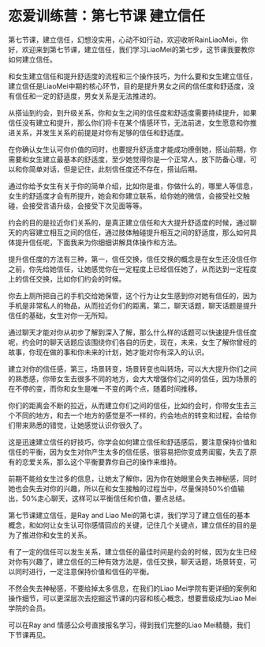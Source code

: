 # 恋爱训练营：第七节课 建立信任

第七节课，建立信任，幻想没实用，心动不如行动，欢迎收听RainLiaoMei，你好，欢迎来到第七节课，建立信任，我们学习LiaoMei的第七步，这节课我要教你如何建立信任。

和女生建立信任和提升舒适度的流程和三个操作技巧，为什么要和女生建立信任，建立信任是LiaoMei中期的核心环节，目的是提升男女之间的信任度和舒适度，没有信任和一定的舒适度，男女关系是无法推进的。

从搭讪到约会，到升级关系，你和女生之间的信任度和舒适度需要持续提升，如果信任没有建立和提升，那么你们将卡在某个情感环节，无法前进，女生愿意和你推进关系，并发生关系的前提是对你有足够的信任和舒适度。

在你确认女生认可你价值的同时，也要提升舒适度才能成功撩倒她，搭讪前期，你需要和女生建立最基本的舒适度，至少她觉得你是一个正常人，放下防备心理，可以和你简单对话，但是记住，此刻信任度还不存在，搭讪后期。

通过你给予女生有关于你的简单介绍，比如你是谁，你做什么的，哪里人等信息，女生的舒适度才会有所提升，她会和你建立联系，给你她的微信，会接受社交触碰，会接受言语升级，会接受下次见面等等。

约会的目的是拉近你们关系的，是真正建立信任和大大提升舒适度的时候，通过聊天的内容建立相互之间的信任，通过肢体触碰提升相互之间的舒适度，那么如何具体提升信任呢，下面我来为你细细讲解具体操作和方法。

提升信任度的方法有三种，第一，信任交换，信任交换的概念是在女生还没信任你之前，你先给她信任，让她感觉你在一定程度上已经信任她了，从而达到一定程度上的信任交换，比如你们约会的时候。

你去上厕所把自己的手机交给她保管，这个行为让女生感到你对她有信任的，因为手机是非常私人的物品，从而拉近你们的距离，第二，聊天话题，聊天话题是提升信任的基础，女生对你一无所知。

通过聊天才能对你从初步了解到深入了解，那么什么样的话题可以快速提升信任度呢，约会时的聊天话题应该围绕你们各自的历史，现在，未来，女生了解你曾经的故事，你现在做的事和你未来的计划，她才能对你有深入的认识。

建立对你的信任感，第三，场景转变，场景转变也叫转场，可以大大提升你们之间的熟悉感，你带女生去很多不同的地方，会大大增强你们之间的信任，因为场景的在不停的变，而你和女生是唯一不变的两个点，随着时间推移。

你们的距离会不断的拉近，从而建立你们之间的信任，比如约会时，你带女生去三个不同的地方，和去一个地方的感觉是不一样的，约会地点的转变和过程，会给你们带来熟悉的错觉，让她感觉认识你很久了。

这是迅速建立信任的好技巧，你学会如何建立信任和舒适感后，要注意保持价值和信任的平衡，因为女生对你产生太多的信任感，很容易把你变成男闺蜜，失去了原有的恋爱关系，那么这个平衡要靠你自己的操作来维持。

前期不能给女生过多的信息，让她太了解你，因为你在她眼里会失去神秘感，同时她也会失去对你的兴趣，所以在和女生接触的过程当中，尽量保持50%价值输出，50%走心聊天，这样可以平衡信任和价值，要点总结。

第七节课建立信任，是Ray and Liao Mei的第七讲，我们学习了建立信任的基本概念，和如何让女生认可你感情回应的关键，记住几个关键点，建立信任的目的是为了推进你和女生的关系。

有了一定的信任可以发生关系，建立信任的最佳时间是约会的时候，因为女生已经对你有兴趣了，建立信任的三种有效方法是，信任交换，聊天话题，场景转变，可以同时进行，一定注意保持价值和信任的平衡。

不然会失去神秘感，不要给掉太多信息，在我们的Liao Mei学院有更详细的案例和操作细节，可以更深层次去挖掘这节课的内容和核心概念，想要晋级成为Liao Mei学院的会员。

可以在Ray and 情感公众号直接报名学习，得到我们完整的Liao Mei精髓，我们下节课再见。
